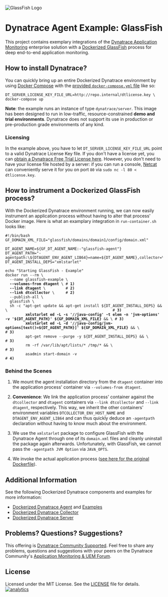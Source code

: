 ![GlassFish Logo](https://github.com/Dynatrace/Dynatrace-Docker/blob/images/glassfish-logo.png)

# Dynatrace Agent Example: GlassFish

This project contains exemplary integrations of the [Dynatrace Application Monitoring](http://www.dynatrace.com/docker) enterprise solution with a [Dockerized GlassFish](https://hub.docker.com/_/glassfish/) process for deep end-to-end application monitoring.

## How to install Dynatrace?

You can quickly bring up an entire Dockerized Dynatrace environment by using [Docker Compose](https://docs.docker.com/compose/) with the [provided `docker-compose.yml` file](https://github.com/Dynatrace/Dynatrace-Docker/blob/6.3/docker-compose.yml) like so:

```
DT_SERVER_LICENSE_KEY_FILE_URL=http://repo.internal/dtlicense.key \
docker-compose up
```

**Note**: the example runs an instance of type `dynatrace/server`. This image has been designed to run in low-traffic, resource-constrained **demo and trial environments**. Dynatrace does not support its use in production or pre-production grade environments of any kind.

### Licensing

In the example above, you have to let `DT_SERVER_LICENSE_KEY_FILE_URL` point to a valid Dynatrace License Key file. If you don't have a license yet, you can [obtain a Dynatrace Free Trial License here](http://bit.ly/dttrial-docker-github). However, you don't need to have your license file hosted by a server: if you can run a console, [Netcat](https://en.wikipedia.org/wiki/Netcat) can conveniently serve it for you on port `80` via `sudo nc -l 80 < dtlicense.key`.

## How to instrument a Dockerized GlassFish process?

With the Dockerized Dynatrace environment running, we can now easily instrument an application process without having to alter that process' Docker image. Here is what an examplary integration in `run-container.sh` looks like:

<pre><code>#!/bin/bash
GF_DOMAIN_XML_FILE="glassfish/domains/domain1/config/domain.xml"

DT_AGENT_NAME=${GF_DT_AGENT_NAME:-"glassfish-agent"}
DT_AGENT_PATH="-agentpath:\${DTAGENT_ENV_AGENT_LIB64}=name=${DT_AGENT_NAME},collector=\${DTCOLLECTOR_ENV_HOST_NAME}"
DT_AGENT_INSTALL_DEPS="xmlstarlet"

echo "Starting GlassFish - Example"
docker run --rm \
  --name glassfish-example \
  <strong>--volumes-from dtagent</strong> \ # <strong>1)</strong>
  <strong>--link dtagent</strong> \         # <strong>2)</strong>
  <strong>--link dtcollector</strong> \     # <strong>2)</strong>
  --publish-all \
  glassfish \
  sh -c "apt-get update && apt-get install ${DT_AGENT_INSTALL_DEPS} && \                                               # <strong>3)</strong>
         <strong>xmlstarlet ed -L -s '//java-config' -t elem -n 'jvm-options' -v '${DT_AGENT_PATH}' ${GF_DOMAIN_XML_FILE}</strong> && \ # <strong>3)</strong>
         <strong>xmlstarlet ed -L -d '//java-config/jvm-options[text()=${DT_AGENT_PATH}]' ${GF_DOMAIN_XML_FILE}</strong> && \           # <strong>3)</strong>
         apt-get remove --purge -y ${DT_AGENT_INSTALL_DEPS} && \                                                       # <strong>3)</strong>
         rm -rf /var/lib/apt/lists/* /tmp/* && \                                                                       # <strong>3)</strong>
         asadmin start-domain -v                                                                                       # <strong>4)</strong>
</code></pre>

### Behind the Scenes

1) We mount the agent installation directory from the `dtagent` container into the application process' container via `--volumes-from dtagent`.

2) **Convenience**: We link the application process' container against the `dtcollector` and `dtagent` containers via `--link dtcollector` and `--link dtagent`, respectively. This way, we inherit the other containers' environment variables `DTCOLLECTOR_ENV_HOST_NAME` and `DTAGENT_ENV_AGENT_LIB64` and can thus quickly deduce an `-agentpath` declaration without having to know much about the environment.

3) We use the `xmlstarlet` package to configure GlassFish with the Dynatrace Agent through one of its `domain.xml` files and cleanly uninstall the package again afterwards. Unfortunately, with GlassFish, we cannot pass the `-agentpath JVM Option` via `JAVA_OPTS`.

4) We invoke the actual application process ([see here for the original Dockerfile](https://github.com/docker-library/tomcat/blob/e36c4044b7ece1361f124aaf3560c2efd888b62f/8-jre8/Dockerfile)).

## Additional Information

See the following Dockerized Dynatrace components and examples for more information:

- [Dockerized Dynatrace Agent](https://github.com/Dynatrace/Dynatrace-Docker/tree/6.3/Dynatrace-Agent) and [Examples](https://github.com/Dynatrace/Dynatrace-Docker/tree/6.3/Dynatrace-Agent-Examples)
- [Dockerized Dynatrace Collector](https://github.com/Dynatrace/Dynatrace-Docker/tree/6.3/Dynatrace-Collector)
- [Dockerized Dynatrace Server](https://github.com/Dynatrace/Dynatrace-Docker/tree/6.3/Dynatrace-Server)

## Problems? Questions? Suggestions?

This offering is [Dynatrace Community Supported](https://community.dynatrace.com/community/display/DL/Support+Levels#SupportLevels-Communitysupported/NotSupportedbyDynatrace(providedbyacommunitymember)). Feel free to share any problems, questions and suggestions with your peers on the Dynatrace Community's [Application Monitoring & UEM Forum](https://answers.dynatrace.com/spaces/146/index.html).

## License

Licensed under the MIT License. See the [LICENSE](https://github.com/Dynatrace/Dynatrace-Docker/blob/6.3/Dynatrace-Agent-Examples/glassfish/LICENSE) file for details.
[![analytics](https://www.google-analytics.com/collect?v=1&t=pageview&_s=1&dl=https%3A%2F%2Fgithub.com%2FdynaTrace&dp=%2FDynatrace-Docker%2FDynatrace-Agent-Examples%2Fglassfish&dt=Dynatrace-Docker%2FDynatrace-Agent-Examples%2Fglassfish&_u=Dynatrace~&cid=github.com%2FdynaTrace&tid=UA-54510554-5&aip=1)]()